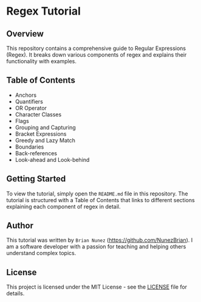 # Regex Tutorial

## Overview

This repository contains a comprehensive guide to Regular Expressions (Regex). It breaks down various components of regex and explains their functionality with examples.

## Table of Contents

- Anchors
- Quantifiers
- OR Operator
- Character Classes
- Flags
- Grouping and Capturing
- Bracket Expressions
- Greedy and Lazy Match
- Boundaries
- Back-references
- Look-ahead and Look-behind

## Getting Started

To view the tutorial, simply open the `README.md` file in this repository. The tutorial is structured with a Table of Contents that links to different sections explaining each component of regex in detail.

## Author

This tutorial was written by `Brian Nunez` (https://github.com/NunezBrian). I am a software developer with a passion for teaching and helping others understand complex topics.

## License

This project is licensed under the MIT License - see the [LICENSE](LICENSE) file for details.

